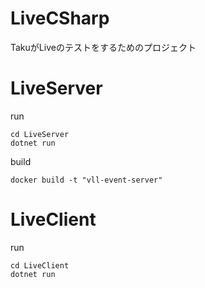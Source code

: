 # LiveCSharp
TakuがLiveのテストをするためのプロジェクト

# LiveServer

run

```
cd LiveServer
dotnet run
```

build

```
docker build -t "vll-event-server"
```

# LiveClient

run

```
cd LiveClient
dotnet run
```

